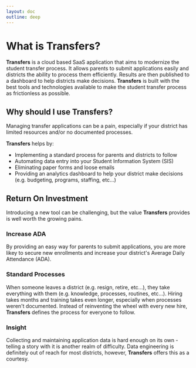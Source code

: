 ```yaml
---
layout: doc
outline: deep
---
```


# What is Transfers?

**Transfers** is a cloud based SaaS application that aims to modernize the student transfer process. It allows parents to submit applications easily and districts the ability to process them efficiently. Results are then published to a dashboard to help districts make decisions. **Transfers** is built with the best tools and technologies available to make the student transfer process as frictionless as possible.

## Why should I use Transfers?

Managing transfer applications can be a pain, especially if your district has limited resources and/or no documented processes. 

**Transfers** helps by:

- Implementing a standard process for parents and districts to follow
- Automating data entry into your Student Information System (SIS)
- Eliminating paper forms and loose emails
- Providing an analytics dashboard to help your district make decisions (e.g. budgeting, programs, staffing, etc...)

## Return On Investment

Introducing a new tool can be challenging, but the value **Transfers** provides is well worth the growing pains. 

### Increase ADA

By providing an easy way for parents to submit applications, you are more likey to secure new enrollments and increase your district's Average Daily Attendance (ADA). 

### Standard Processes

When someone leaves a district (e.g. resign, retire, etc...), they take everything with them (e.g. knowledge, processes, routines, etc...). Hiring takes months and training takes even longer, especially when processes weren't documented. Instead of reinventing the wheel with every new hire, **Transfers** defines the process for everyone to follow.

### Insight

Collecting and maintaining application data is hard enough on its own - telling a story with it is another realm of difficulty. Data engineering is definitely out of reach for most districts, however, **Transfers** offers this as a courtesy.

